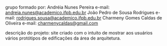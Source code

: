 grupo formado por: Andréia Nunes Pereira e-mail: andreia.nunes@academico.ifpb.edu.br
                   João Pedro de Sousa Rodrigues e-mail: rodrigues.sousa@academico.ifpb.edu.br
                   Charmeny Gomes Caldas de Oliveira e-mail: charmenycaldas@gmail.com
                   
descrição do projeto: site criado com o intuito de mostrar aos usuários vários protótipos de edificações da área de arquitetura.
